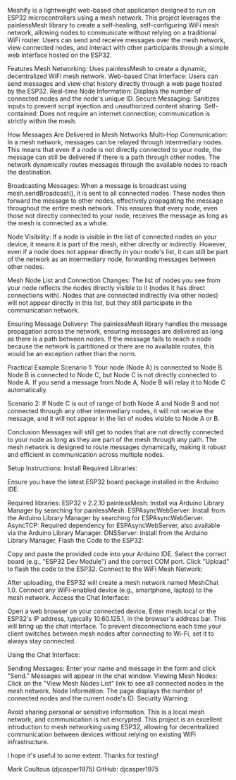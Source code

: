 Meshify is a lightweight web-based chat application designed to run on ESP32 microcontrollers using a mesh network. This project leverages the painlessMesh library to create a self-healing, self-configuring WiFi mesh network, allowing nodes to communicate without relying on a traditional WiFi router. Users can send and receive messages over the mesh network, view connected nodes, and interact with other participants through a simple web interface hosted on the ESP32.

Features
Mesh Networking: Uses painlessMesh to create a dynamic, decentralized WiFi mesh network.
Web-based Chat Interface: Users can send messages and view chat history directly through a web page hosted by the ESP32.
Real-time Node Information: Displays the number of connected nodes and the node's unique ID.
Secure Messaging: Sanitizes inputs to prevent script injection and unauthorized content sharing.
Self-contained: Does not require an internet connection; communication is strictly within the mesh.

How Messages Are Delivered in Mesh Networks
Multi-Hop Communication: In a mesh network, messages can be relayed through intermediary nodes. This means that even if a node is not directly connected to your node, the message can still be delivered if there is a path through other nodes. The network dynamically routes messages through the available nodes to reach the destination.

Broadcasting Messages: When a message is broadcast using mesh.sendBroadcast(), it is sent to all connected nodes. These nodes then forward the message to other nodes, effectively propagating the message throughout the entire mesh network. This ensures that every node, even those not directly connected to your node, receives the message as long as the mesh is connected as a whole.

Node Visibility: If a node is visible in the list of connected nodes on your device, it means it is part of the mesh, either directly or indirectly. However, even if a node does not appear directly in your node's list, it can still be part of the network as an intermediary node, forwarding messages between other nodes.

Mesh Node List and Connection Changes: The list of nodes you see from your node reflects the nodes directly visible to it (nodes it has direct connections with). Nodes that are connected indirectly (via other nodes) will not appear directly in this list, but they still participate in the communication network.

Ensuring Message Delivery: The painlessMesh library handles the message propagation across the network, ensuring messages are delivered as long as there is a path between nodes. If the message fails to reach a node because the network is partitioned or there are no available routes, this would be an exception rather than the norm.

Practical Example
Scenario 1: Your node (Node A) is connected to Node B. Node B is connected to Node C, but Node C is not directly connected to Node A. If you send a message from Node A, Node B will relay it to Node C automatically.

Scenario 2: If Node C is out of range of both Node A and Node B and not connected through any other intermediary nodes, it will not receive the message, and it will not appear in the list of nodes visible to Node A or B.

Conclusion
Messages will still get to nodes that are not directly connected to your node as long as they are part of the mesh through any path. The mesh network is designed to route messages dynamically, making it robust and efficient in communication across multiple nodes.

Setup Instructions:
Install Required Libraries:

Ensure you have the latest ESP32 board package installed in the Arduino IDE.

Required libraries:
ESP32 v 2.2.10
painlessMesh: Install via Arduino Library Manager by searching for painlessMesh.
ESPAsyncWebServer: Install from the Arduino Library Manager by searching for ESPAsyncWebServer.
AsyncTCP: Required dependency for ESPAsyncWebServer, also available via the Arduino Library Manager.
DNSServer: Install from the Arduino Library Manager.
Flash the Code to the ESP32:

Copy and paste the provided code into your Arduino IDE.
Select the correct board (e.g., "ESP32 Dev Module") and the correct COM port.
Click "Upload" to flash the code to the ESP32.
Connect to the WiFi Mesh Network:

After uploading, the ESP32 will create a mesh network named MeshChat 1.0.
Connect any WiFi-enabled device (e.g., smartphone, laptop) to the mesh network.
Access the Chat Interface:

Open a web browser on your connected device.
Enter mesh.local or the ESP32's IP address, typically 10.60.125.1, in the browser's address bar. This will bring up the chat interface.
To prevent disconnections each time your client switches between mesh nodes after connecting to Wi-Fi, set it to always stay connected.

Using the Chat Interface:

Sending Messages: Enter your name and message in the form and click "Send." Messages will appear in the chat window.
Viewing Mesh Nodes: Click on the "View Mesh Nodes List" link to see all connected nodes in the mesh network.
Node Information: The page displays the number of connected nodes and the current node's ID.
Security Warning:

Avoid sharing personal or sensitive information. This is a local mesh network, and communication is not encrypted.
This project is an excellent introduction to mesh networking using ESP32, allowing for decentralized communication between devices without relying on existing WiFi infrastructure.

I hope it's useful to some extent. Thanks for testing!

Mark Coultous (djcasper1975)
GitHub: djcasper1975
